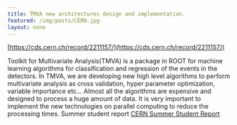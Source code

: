 ```yaml
---
title: TMVA new architectures design and implementation.
featured: /img/posts/CERN.jpg
layout: none
---
```


[https://cds.cern.ch/record/2211157/](https://cds.cern.ch/record/2211157/)

Toolkit for Multivariate Analysis(TMVA) is a package in ROOT for machine learning algorithms for classification and regression of the events in the detectors. In TMVA, we are developing new high level algorithms to perform multivariate analysis as cross validation, hyper parameter optimization, variable importance etc... Almost all the algorithms are expensive and designed to process a huge amount of data. It is very important to implement the new technologies on parallel computing to reduce the processing times. Summer student report [CERN Summer Student Report](https://cds.cern.ch/record/2211157/files/CERNSummerStudentReport.pdf)

